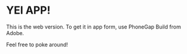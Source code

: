 YEI APP!
===
This is the web version. To get it in app form, use PhoneGap Build from Adobe.

Feel free to poke around!
